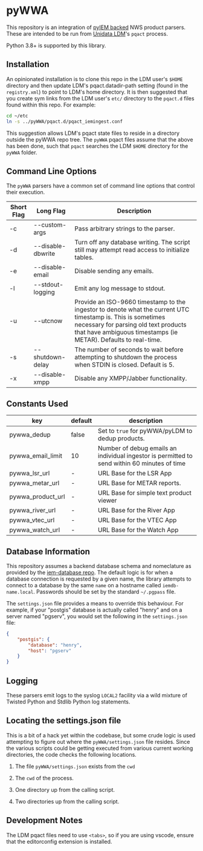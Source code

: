 pyWWA
=====

This repository is an integration of [pyIEM backed](https://github.com/akrherz/pyIEM) NWS product parsers.  These are intended to be run from [Unidata LDM](https://github.com/Unidata/LDM)'s `pqact` process.

Python 3.8+ is supported by this library.

Installation
------------

An opinionated installation is to clone this repo in the LDM user's `$HOME` directory and then update LDM's pqact.datadir-path setting (found in the `registry.xml`) to point to LDM's home directory.  It is then suggested that you create sym links from the LDM user's `etc/` directory to the `pqact.d` files found within this repo.  For example:

```bash
cd ~/etc
ln -s ../pyWWA/pqact.d/pqact_iemingest.conf
```

This suggestion allows LDM's pqact state files to reside in a directory outside the pyWWA repo tree.  The `pyWWA` pqact files assume that the above has been done, such that `pqact` searches the LDM `$HOME` directory for the `pyWWA` folder.

Command Line Options
--------------------

The ``pyWWA`` parsers have a common set of command line options that control
their execution.

Short Flag | Long Flag | Description
--- | --- | ---
-c | --custom-args | Pass arbitrary strings to the parser.
-d | --disable-dbwrite | Turn off any database writing.  The script still may attempt read access to initialize tables.
-e | --disable-email | Disable sending any emails.
-l | --stdout-logging | Emit any log message to stdout.
-u | --utcnow | Provide an ISO-9660 timestamp to the ingestor to denote what the current UTC timestamp is.  This is sometimes necessary for parsing old text products that have ambiguous timestamps (ie METAR).  Defaults to real-time.
-s | --shutdown-delay | The number of seconds to wait before attempting to shutdown the process when STDIN is closed.  Default is 5.
-x | --disable-xmpp | Disable any XMPP/Jabber functionality.

Constants Used
--------------

key | default | description
--- | ---- | ---
pywwa_dedup | false | Set to `true` for pyWWA/pyLDM to dedup products.
pywwa_email_limit | 10 | Number of debug emails an individual ingestor is permitted to send within 60 minutes of time
pywwa_lsr_url | - | URL Base for the LSR App
pywwa_metar_url | - | URL Base for METAR reports.
pywwa_product_url | - | URL Base for simple text product viewer
pywwa_river_url | - | URL Base for the River App
pywwa_vtec_url | - | URL Base for the VTEC App
pywwa_watch_url | - | URL Base for the Watch App

Database Information
--------------------

This repository assumes a backend database schema and nomeclature as provided by the [iem-database repo](https://github.com/akrherz/iem-database).  The default logic is for when a database connection is requested by a given name, the library attempts to connect to a database by the same `name` on a hostname called `iemdb-name.local`.  Passwords should be set by the standard `~/.pgpass` file.

The `settings.json` file provides a means to override this behaviour.  For example, if your "postgis" database is actually called "henry" and on a server named "pgserv", you would set the following in the `settings.json` file:

```json
{
    "postgis": {
        "database": "henry",
        "host": "pgserv"
    }
}
```

Logging
-------

These parsers emit logs to the syslog `LOCAL2` facility via a wild mixture of
Twisted Python and Stdlib Python log statements.

Locating the settings.json file
-------------------------------

This is a bit of a hack yet within the codebase, but some crude logic is used attempting to figure out where the `pyWWA/settings.json` file resides.  Since the various scripts could be getting executed from various current working directories, the code checks the following locations.

1. The file `pyWWA/settings.json` exists from the `cwd`

2. The `cwd` of the process.

3. One directory up from the calling script.

4. Two directories up from the calling script.

Development Notes
-----------------

The LDM pqact files need to use `<tabs>`, so if you are using vscode, ensure
that the editorconfig extension is installed.
